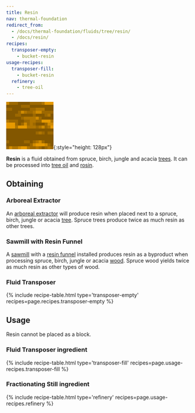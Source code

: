 ```yaml
---
title: Resin
nav: thermal-foundation
redirect_from:
  - /docs/thermal-foundation/fluids/tree/resin/
  - /docs/resin/
recipes:
  transposer-empty:
    - bucket-resin
usage-recipes:
  transposer-fill:
    - bucket-resin
  refinery:
    - tree-oil
---
```


![Resin](/assets/images/thermal-foundation/resin.gif){:style="height: 128px"}


**Resin** is a fluid obtained from spruce, birch, jungle and acacia
[trees](https://minecraft.gamepedia.com/Tree). It can be processed into [tree
oil](/docs/tree-oil/) and [rosin](/docs/rosin/).


Obtaining
---------

### Arboreal Extractor
An [arboreal extractor](/docs/arboreal-extractor/) will produce resin when
placed next to a spruce, birch, jungle or acacia
[tree](https://minecraft.gamepedia.com/Tree). Spruce trees produce twice as much
resin as other trees.

### Sawmill with Resin Funnel
A [sawmill](/docs/sawmill/) with a [resin funnel](/docs/augment-resin-funnel/)
installed produces resin as a byproduct when processing spruce, birch, jungle or
acacia [wood](https://minecraft.gamepedia.com/Wood). Spruce wood yields twice as
much resin as other types of wood.

### Fluid Transposer
{% include recipe-table.html type='transposer-empty' recipes=page.recipes.transposer-empty %}


Usage
-----

Resin cannot be placed as a block.

### Fluid Transposer ingredient
{% include recipe-table.html type='transposer-fill' recipes=page.usage-recipes.transposer-fill %}

### Fractionating Still ingredient
{% include recipe-table.html type='refinery' recipes=page.usage-recipes.refinery %}
